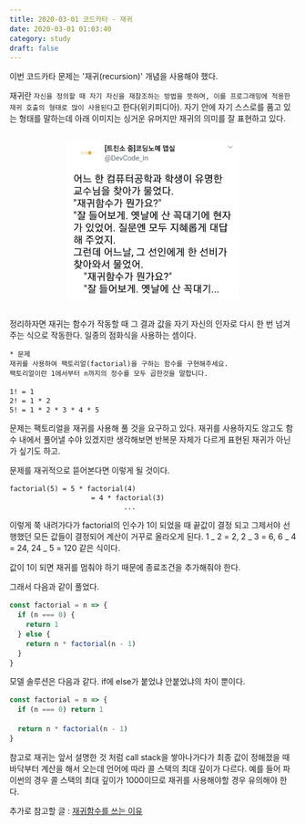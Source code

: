 ```yaml
---
title: 2020-03-01 코드카타 - 재귀
date: 2020-03-01 01:03:40
category: study
draft: false
---
```


이번 코드카타 문제는 '재귀(recursion)' 개념을 사용해야 했다.

재귀란 `자신을 정의할 때 자기 자신을 재참조하는 방법을 뜻하며, 이를 프로그래밍에 적용한 재귀 호출의 형태로 많이 사용된다`고 한다(위키피디아). 자기 안에 자기 스스로를 품고 있는 형태를 말하는데 아래 이미지는 싱거운 유머지만 재귀의 의미를 잘 표현하고 있다.

<br>

<div align="center"><img src="./images/reculsive-humor.jpeg" width=300></div>

<br>

정리하자면 재귀는 함수가 작동할 때 그 결과 값을 자기 자신의 인자로 다시 한 번 넘겨주는 식으로 작동한다. 일종의 점화식을 사용하는 셈이다.

```
* 문제
재귀를 사용하여 팩토리얼(factorial)을 구하는 함수를 구현해주세요.
팩토리얼이란 1에서부터 n까지의 정수를 모두 곱한것을 말합니다.

1! = 1
2! = 1 * 2
5! = 1 * 2 * 3 * 4 * 5
```

문제는 팩토리얼을 재귀를 사용해 풀 것을 요구하고 있다. 재귀를 사용하지도 않고도 함수 내에서 풀어낼 수야 있겠지만 생각해보면 반복문 자체가 다르게 표현된 재귀가 아닌가 싶기도 하고.

문제를 재귀적으로 뜯어본다면 이렇게 될 것이다.

```
factorial(5) = 5 * factorial(4)
                    = 4 * factorial(3)
                            ...
```

이렇게 쭉 내려가다가 factorial의 인수가 1이 되었을 때 끝값이 결정 되고 그제서야 선행했던 모든 값들이 결정되어 계산이 거꾸로 올라오게 된다. 1 _ 2 = 2, 2 _ 3 = 6, 6 _ 4 = 24, 24 _ 5 = 120 같은 식이다.

값이 1이 되면 재귀를 멈춰야 하기 때문에 종료조건을 추가해줘야 한다.

그래서 다음과 같이 풀었다.

```javascript
const factorial = n => {
  if (n === 0) {
    return 1
  } else {
    return n * factorial(n - 1)
  }
}
```

모델 솔루션은 다음과 같다. if에 else가 붙었냐 안붙었냐의 차이 뿐이다.

```javascript
const factorial = n => {
  if (n === 0) return 1

  return n * factorial(n - 1)
}
```

참고로 재귀는 앞서 설명한 것 처럼 call stack을 쌓아나가다가 최종 값이 정해졌을 때 바닥부터 계산을 해서 오는데 언어에 따라 콜 스택의 최대 깊이가 다르다. 예를 들어 파이썬의 경우 콜 스택의 최대 깊이가 1000이므로 재귀를 사용해야할 경우 유의해야 한다.

추가로 참고할 글 : [재귀함수를 쓰는 이유](https://medium.com/sjk5766/%EC%9E%AC%EA%B7%80%ED%95%A8%EC%88%98%EB%A5%BC-%EC%93%B0%EB%8A%94-%EC%9D%B4%EC%9C%A0-ed7c37d01ee0)
